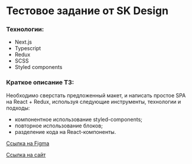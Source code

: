 # Тестовое задание от SK Design

### Технологии:

- Next.js
- Typescript
- Redux
- SCSS
- Styled components

### Краткое описание ТЗ:

Необходимо сверстать предложенный макет, и написать простое SPA на React + Redux, используя следующие инструменты, технологии и подходы:

- компонентное использование styled-components;
- повторное использование блоков;
- разделение кода на React-компоненты.

[Ссылка на Figma](<https://www.figma.com/file/VwDDdj8MpGxlRx7SJdcJVH/%D0%A2%D0%B5%D1%81%D1%82%D0%BE%D0%B2%D0%BE%D0%B5-%D0%B7%D0%B0%D0%B4%D0%B0%D0%BD%D0%B8%D0%B5-(Copy)?node-id=1%3A1866>)

[Ссылка на сайт](https://skdesign-test-task.vercel.app/)
